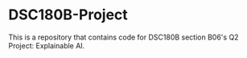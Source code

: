# DSC180B-Project
This is a repository that contains code for DSC180B section B06's Q2 Project: Explainable AI.
